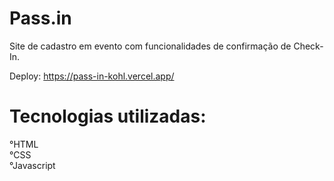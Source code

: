 # Pass.in
Site de cadastro em evento com funcionalidades de confirmação de Check-In.

Deploy: https://pass-in-kohl.vercel.app/

# Tecnologias utilizadas:

°HTML <br>
°CSS <br>
°Javascript
